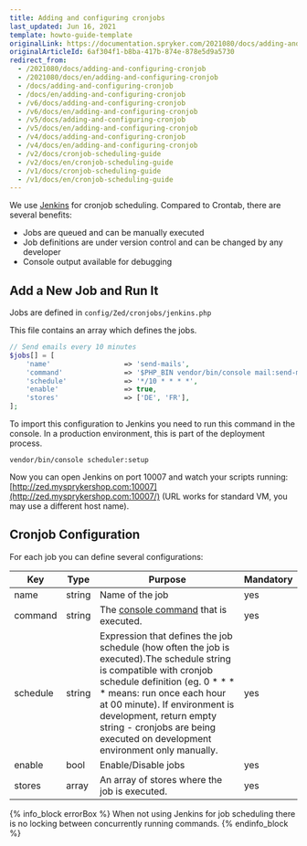 ```yaml
---
title: Adding and configuring cronjobs
last_updated: Jun 16, 2021
template: howto-guide-template
originalLink: https://documentation.spryker.com/2021080/docs/adding-and-configuring-cronjob
originalArticleId: 6af304f1-b8ba-417b-874e-878e5d9a5730
redirect_from:
  - /2021080/docs/adding-and-configuring-cronjob
  - /2021080/docs/en/adding-and-configuring-cronjob
  - /docs/adding-and-configuring-cronjob
  - /docs/en/adding-and-configuring-cronjob
  - /v6/docs/adding-and-configuring-cronjob
  - /v6/docs/en/adding-and-configuring-cronjob
  - /v5/docs/adding-and-configuring-cronjob
  - /v5/docs/en/adding-and-configuring-cronjob
  - /v4/docs/adding-and-configuring-cronjob
  - /v4/docs/en/adding-and-configuring-cronjob
  - /v2/docs/cronjob-scheduling-guide
  - /v2/docs/en/cronjob-scheduling-guide
  - /v1/docs/cronjob-scheduling-guide
  - /v1/docs/en/cronjob-scheduling-guide
---
```


We use [Jenkins](https://jenkins-ci.org/) for cronjob scheduling. Compared to Crontab, there are several benefits:

* Jobs are queued and can be manually executed
* Job definitions are under version control and can be changed by any developer
* Console output available for debugging

## Add a New Job and Run It

Jobs are defined in `config/Zed/cronjobs/jenkins.php`

This file contains an array which defines the jobs.

```php
// Send emails every 10 minutes
$jobs[] = [
    'name'                  => 'send-mails',
    'command'               => '$PHP_BIN vendor/bin/console mail:send-mail',
    'schedule'              => '*/10 * * * *',
    'enable'                => true,
    'stores'                => ['DE', 'FR'],
];
```

To import this configuration to Jenkins you need to run this command in the console. In a production environment, this is part of the deployment process.

`vendor/bin/console scheduler:setup`

Now you can open Jenkins on port 10007 and watch your scripts running: [http://zed.mysprykershop.com:10007](http://zed.mysprykershop.com:10007/) (URL works for standard VM, you may use a different host name).

## Cronjob Configuration

For each job you can define several configurations:

| Key                   | Type   | Purpose                                                      | Mandatory |
| --------------------- | ------ | ------------------------------------------------------------ | --------- |
| name                  | string | Name of the job                                              | yes       |
| command               | string | The [console command](/docs/scos/dev/back-end-development/console-commands/implementing-a-new-console-command.html) that is executed. | yes       |
| schedule              | string | Expression that defines the job schedule (how often the job is executed).The schedule string is compatible with cronjob schedule definition (eg. 0 * * * * means: run once each hour at 00 minute). If environment is development, return empty string - cronjobs are being executed on development environment only manually. | yes       |
| enable                | bool   | Enable/Disable jobs                                          | yes       |
| stores                | array  | An array of stores where the job is executed.                | yes       |

{% info_block errorBox %}
When not using Jenkins for job scheduling there is no locking between concurrently running commands.
{% endinfo_block %}

